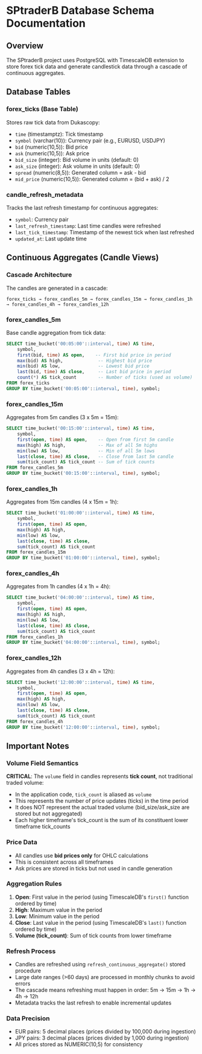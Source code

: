 # SPtraderB Database Schema Documentation

## Overview
The SPtraderB project uses PostgreSQL with TimescaleDB extension to store forex tick data and generate candlestick data through a cascade of continuous aggregates.

## Database Tables

### forex_ticks (Base Table)
Stores raw tick data from Dukascopy:
- `time` (timestamptz): Tick timestamp
- `symbol` (varchar(10)): Currency pair (e.g., EURUSD, USDJPY)
- `bid` (numeric(10,5)): Bid price
- `ask` (numeric(10,5)): Ask price
- `bid_size` (integer): Bid volume in units (default: 0)
- `ask_size` (integer): Ask volume in units (default: 0)
- `spread` (numeric(8,5)): Generated column = ask - bid
- `mid_price` (numeric(10,5)): Generated column = (bid + ask) / 2

### candle_refresh_metadata
Tracks the last refresh timestamp for continuous aggregates:
- `symbol`: Currency pair
- `last_refresh_timestamp`: Last time candles were refreshed
- `last_tick_timestamp`: Timestamp of the newest tick when last refreshed
- `updated_at`: Last update time

## Continuous Aggregates (Candle Views)

### Cascade Architecture
The candles are generated in a cascade:
```
forex_ticks → forex_candles_5m → forex_candles_15m → forex_candles_1h → forex_candles_4h → forex_candles_12h
```

### forex_candles_5m
Base candle aggregation from tick data:
```sql
SELECT time_bucket('00:05:00'::interval, time) AS time,
    symbol,
    first(bid, time) AS open,    -- First bid price in period
    max(bid) AS high,             -- Highest bid price
    min(bid) AS low,              -- Lowest bid price
    last(bid, time) AS close,     -- Last bid price in period
    count(*) AS tick_count        -- Number of ticks (used as volume)
FROM forex_ticks
GROUP BY time_bucket('00:05:00'::interval, time), symbol;
```

### forex_candles_15m
Aggregates from 5m candles (3 x 5m = 15m):
```sql
SELECT time_bucket('00:15:00'::interval, time) AS time,
    symbol,
    first(open, time) AS open,    -- Open from first 5m candle
    max(high) AS high,            -- Max of all 5m highs
    min(low) AS low,              -- Min of all 5m lows
    last(close, time) AS close,   -- Close from last 5m candle
    sum(tick_count) AS tick_count -- Sum of tick counts
FROM forex_candles_5m
GROUP BY time_bucket('00:15:00'::interval, time), symbol;
```

### forex_candles_1h
Aggregates from 15m candles (4 x 15m = 1h):
```sql
SELECT time_bucket('01:00:00'::interval, time) AS time,
    symbol,
    first(open, time) AS open,
    max(high) AS high,
    min(low) AS low,
    last(close, time) AS close,
    sum(tick_count) AS tick_count
FROM forex_candles_15m
GROUP BY time_bucket('01:00:00'::interval, time), symbol;
```

### forex_candles_4h
Aggregates from 1h candles (4 x 1h = 4h):
```sql
SELECT time_bucket('04:00:00'::interval, time) AS time,
    symbol,
    first(open, time) AS open,
    max(high) AS high,
    min(low) AS low,
    last(close, time) AS close,
    sum(tick_count) AS tick_count
FROM forex_candles_1h
GROUP BY time_bucket('04:00:00'::interval, time), symbol;
```

### forex_candles_12h
Aggregates from 4h candles (3 x 4h = 12h):
```sql
SELECT time_bucket('12:00:00'::interval, time) AS time,
    symbol,
    first(open, time) AS open,
    max(high) AS high,
    min(low) AS low,
    last(close, time) AS close,
    sum(tick_count) AS tick_count
FROM forex_candles_4h
GROUP BY time_bucket('12:00:00'::interval, time), symbol;
```

## Important Notes

### Volume Field Semantics
**CRITICAL**: The `volume` field in candles represents **tick count**, not traditional traded volume:
- In the application code, `tick_count` is aliased as `volume`
- This represents the number of price updates (ticks) in the time period
- It does NOT represent the actual traded volume (bid_size/ask_size are stored but not aggregated)
- Each higher timeframe's tick_count is the sum of its constituent lower timeframe tick_counts

### Price Data
- All candles use **bid prices only** for OHLC calculations
- This is consistent across all timeframes
- Ask prices are stored in ticks but not used in candle generation

### Aggregation Rules
1. **Open**: First value in the period (using TimescaleDB's `first()` function ordered by time)
2. **High**: Maximum value in the period
3. **Low**: Minimum value in the period
4. **Close**: Last value in the period (using TimescaleDB's `last()` function ordered by time)
5. **Volume (tick_count)**: Sum of tick counts from lower timeframe

### Refresh Process
- Candles are refreshed using `refresh_continuous_aggregate()` stored procedure
- Large date ranges (>60 days) are processed in monthly chunks to avoid errors
- The cascade means refreshing must happen in order: 5m → 15m → 1h → 4h → 12h
- Metadata tracks the last refresh to enable incremental updates

### Data Precision
- EUR pairs: 5 decimal places (prices divided by 100,000 during ingestion)
- JPY pairs: 3 decimal places (prices divided by 1,000 during ingestion)
- All prices stored as NUMERIC(10,5) for consistency